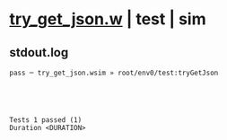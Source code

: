 # [try_get_json.w](../../../../../../examples/tests/sdk_tests/bucket/try_get_json.w) | test | sim

## stdout.log
```log
pass ─ try_get_json.wsim » root/env0/test:tryGetJson
 




Tests 1 passed (1) 
Duration <DURATION>

```

